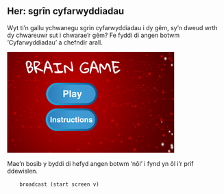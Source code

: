 ## Her: sgrîn cyfarwyddiadau

Wyt ti’n gallu ychwanegu sgrin cyfarwyddiadau i dy gêm, sy’n dweud wrth dy chwareuwr sut i chwarae’r gêm? Fe fyddi di angen botwm ‘Cyfarwyddiadau’ a chefndir arall.

![sgrinlun](images/brain-instructions.png)

Mae’n bosib y byddi di hefyd angen botwm ‘nôl’ i fynd yn ôl i’r prif ddewislen.

```blocks3
    broadcast (start screen v)
```